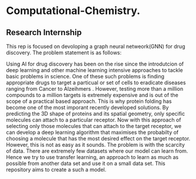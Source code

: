 # Computational-Chemistry.

## Research Internship
This rep is focused on devoloping a graph neural netweork(GNN) for drug discovery. The problem statement is as follows:

Using AI for drug discovery has been on the rise since the introdutcion of deep learning and other machine learning intensive approaches to tackle basic problems
in science. One of these such problems is finding appropriate drugs to target a particual or set of cells to eradicate diseases ranging from Cancer to Alzeihmers
. However, testing more than a million compounds to a million targets is extremely expensive and is out of the scope of a practical based approach. This is why 
protein folding has become one of the most imporant recently developed solutions. By predicting the 3D shape of proteins and its spatial geometry, only specific
molecules can attach to a particular receptor. Now with this approach of selecting only those molecules that can attach to the target receptor, we can develop 
a deep learning algorithm that maximises the probabilty of choosing a molecule that has the most desired effect on the target receptor. However, this is not as 
easy as it sounds. The problem is with the scarcity of data. There are extremely few datasets where our model can learn from. Hence we try to use transfer learning,
an approach to learn as much as possible from another data set and use it on a small data set. This repository aims to create a such a model. 
